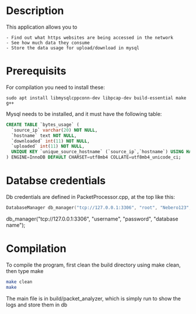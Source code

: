 # Description

This application allows you to

    - Find out what https websites are being accessed in the network
    - See how much data they consume
    - Store the data usage for upload/download in mysql

# Prerequisits 

For compilation you need to install these:

    sudo apt install libmysqlcppconn-dev libpcap-dev build-essential make g++

Mysql needs to be installed, and it must have the following table:

```sql
CREATE TABLE `bytes_usage` (
  `source_ip` varchar(20) NOT NULL,
  `hostname` text NOT NULL,
  `downloaded` int(11) NOT NULL,
  `uploaded` int(11) NOT NULL,
  UNIQUE KEY `unique_source_hostname` (`source_ip`,`hostname`) USING HASH
) ENGINE=InnoDB DEFAULT CHARSET=utf8mb4 COLLATE=utf8mb4_unicode_ci;
```

# Databse credentials

Db credentials are defined in PacketProcessor.cpp, at the top like this:

```cpp
DatabaseManager db_manager("tcp://127.0.0.1:3306", "root", "Nebero123", "test");
```

db_manager("tcp://127.0.0.1:3306", "username", "password", "database name");


# Compilation

To compile the program, first clean the build directory using make clean, then type make


```bash
make clean
make
```

The main file is in build/packet_analyzer, which is simply run to show the logs and store them in db
